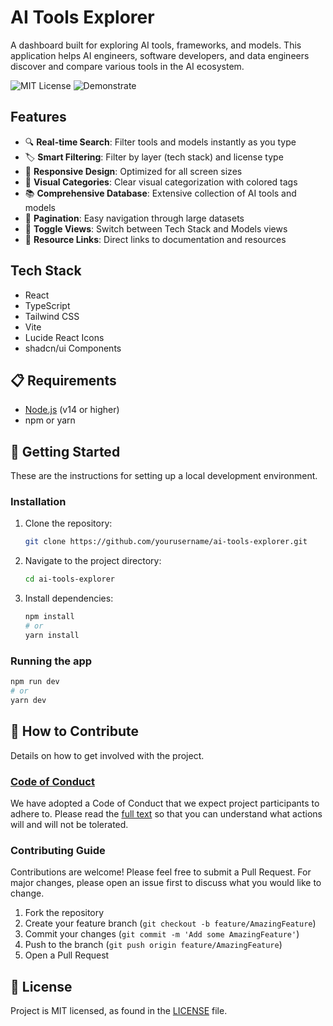 # AI Tools Explorer

A dashboard built for exploring AI tools, frameworks, and models. This application helps AI engineers, software developers, and data engineers discover and compare various tools in the AI ecosystem.

![MIT License](https://badgen.net/badge/license/MIT/blue)
![Demonstrate](https://badgen.net/badge/stage/demonstrate/green)

<!--
Other 4D cycle badges
![Discover](https://badgen.net/badge/stage/discover/orange)
![Discern](https://badgen.net/badge/stage/discern/gray)
![Develop](https://badgen.net/badge/stage/develop/blue)
![Demonstrate](https://badgen.net/badge/stage/demonstrate/green)
-->

## Features

- 🔍 **Real-time Search**: Filter tools and models instantly as you type
- 🏷️ **Smart Filtering**: Filter by layer (tech stack) and license type
- 📱 **Responsive Design**: Optimized for all screen sizes
- 🎨 **Visual Categories**: Clear visual categorization with colored tags
- 📚 **Comprehensive Database**: Extensive collection of AI tools and models
- 📄 **Pagination**: Easy navigation through large datasets
- 🔄 **Toggle Views**: Switch between Tech Stack and Models views
- 🔗 **Resource Links**: Direct links to documentation and resources

## Tech Stack

- React
- TypeScript
- Tailwind CSS
- Vite
- Lucide React Icons
- shadcn/ui Components

## 📋 Requirements

- [Node.js](https://nodejs.org/en/) (v14 or higher)
- npm or yarn

## 🚀 Getting Started

These are the instructions for setting up a local development environment.

### Installation

1. Clone the repository:

    ```bash
    git clone https://github.com/yourusername/ai-tools-explorer.git
    ```

2. Navigate to the project directory:

    ```bash
    cd ai-tools-explorer
    ```

3. Install dependencies:

    ```bash
    npm install
    # or
    yarn install
    ```

### Running the app

```bash
npm run dev
# or
yarn dev
```

## 👏 How to Contribute

Details on how to get involved with the project.

### [Code of Conduct][code]

We have adopted a Code of Conduct that we expect project participants to adhere to.
Please read the [full text][code] so that you can understand what actions will and will not be tolerated.

[code]: https://github.com/FaithTechInternal/.github/blob/main/CODE_OF_CONDUCT.md

### Contributing Guide

Contributions are welcome! Please feel free to submit a Pull Request. For major changes, please open an issue first to discuss what you would like to change.

1. Fork the repository
2. Create your feature branch (`git checkout -b feature/AmazingFeature`)
3. Commit your changes (`git commit -m 'Add some AmazingFeature'`)
4. Push to the branch (`git push origin feature/AmazingFeature`)
5. Open a Pull Request

## 📄 License

Project is MIT licensed, as found in the [LICENSE][license] file.

[license]: ./LICENSE
